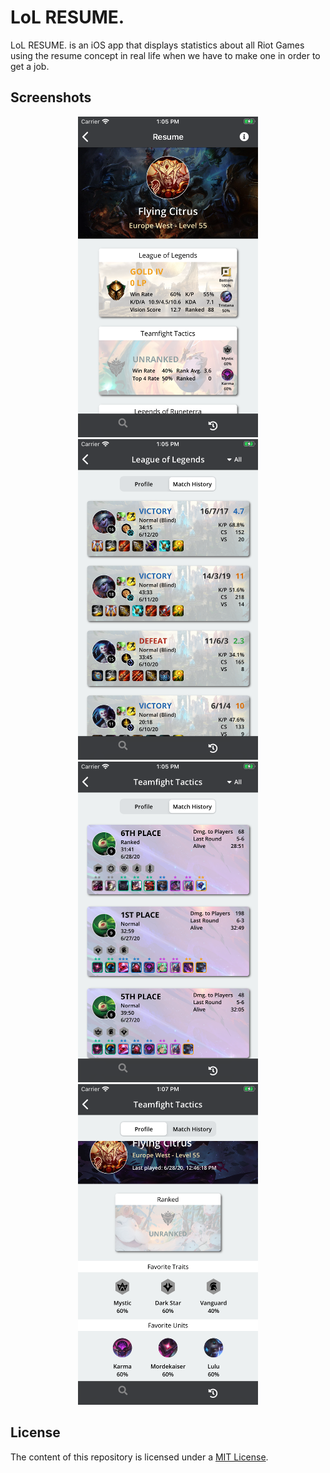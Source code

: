 # LoL RESUME.

LoL RESUME. is an iOS app that displays statistics about all Riot Games using the resume concept in real life when we have to make one in order to get a job.

## Screenshots

<p  align="center">
    <img src="./README-IMAGES/screenshot-resume.png" width="288" height="513">
    <img src="./README-IMAGES/screenshot-match_history_lol.png" width="288" height="513">
    <img src="./README-IMAGES/screenshot-match_history_tft.png" width="288" height="513">
    <img src="./README-IMAGES/screenshot-profile.png" width="288" height="513">
</p>

## License

The content of this repository is licensed under a [MIT License](LICENSE).
